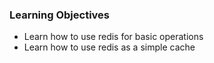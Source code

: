 ### Learning Objectives

- Learn how to use redis for basic operations
- Learn how to use redis as a simple cache
